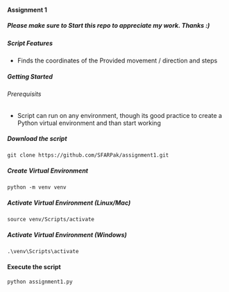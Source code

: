 #### Assignment 1
##### Please make sure to Start this repo to appreciate my work. Thanks :)

##### Script Features
- Finds the coordinates of the Provided movement / direction and steps


##### Getting Started
###### Prerequisits
- Script can run on any environment, though its good practice to create a Python virtual environment and than start working

##### Download the script
```
git clone https://github.com/SFARPak/assignment1.git
```

##### Create Virtual Environment
```
python -m venv venv
```

##### Activate Virtual Environment (Linux/Mac)
```
source venv/Scripts/activate
```

##### Activate Virtual Environment (Windows)
```
.\venv\Scripts\activate
```

#### Execute the script
```
python assignment1.py
```
